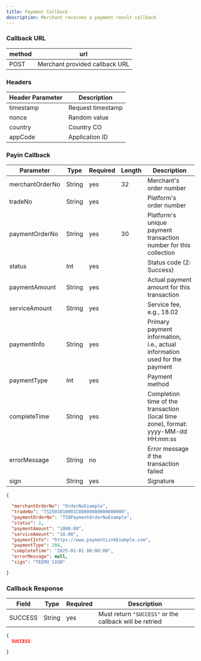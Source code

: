 ```yaml
---
title: Payment Callback
description: Merchant receives a payment result callback
---
```


### Callback URL

| method | url                            |
| ------ | ------------------------------ |
| POST   | Merchant provided callback URL |

### Headers

| Header Parameter | Description       |
| ---------------- |-------------------|
| timestamp        | Request timestamp |
| nonce            | Random value      |
| country          | Country CO        |
| appCode          | Application ID    |

### Payin Callback

| Parameter       | Type   | Required | Length | Description                                                                                               |
| --------------- | ------ | -------- | ------ | --------------------------------------------------------------------------------------------------------- |
| merchantOrderNo | String | yes      | 32     | Merchant's order number                                                                                   |
| tradeNo         | String | yes      |        | Platform's order number                                                                                   |
| paymentOrderNo  | String | yes      | 30     | Platform's unique payment transaction number for this collection                                          |
| status          | Int    | yes      |        | Status code (2: Success)                                                                                  |
| paymentAmount   | String | yes      |        | Actual payment amount for this transaction                                                                |
| serviceAmount   | String | yes      |        | Service fee, e.g., 18.02                                                                                  |
| paymentInfo     | String | yes      |        | Primary payment information, i.e., actual information used for the payment                                |
| paymentType     | Int    | yes      |        | Payment method                                                                                            |
| completeTime    | String | yes      |        | Completion time of the transaction (local time zone), format: yyyy-MM-dd HH:mm:ss  |
| errorMessage    | String | no       |        | Error message if the transaction failed                                                                   |
| sign            | String | yes      |        | Signature                                                                                                 |


```json title= Request Example
{

  "merchantOrderNo": "OrderNoExample",
  "tradeNo": "TS2501010001CO0000000000000000",
  "paymentOrderNo": "TSOPaymentOrderNoExample",
  "status": 2,
  "paymentAmount": "1000.00",
  "serviceAmount": "10.00",
  "paymentInfo": "https://www.paymentLinkExample.com",
  "paymentType": 204,
  "completeTime": "2025-01-01 00:00:00",
  "errorMessage": null,
  "sign": "TEEMO_SIGN"

}
```


### Callback Response 

| Field   | Type   | Required | Description                                             |
| ------- | ------ | -------- | ------------------------------------------------------- |
| SUCCESS | String | yes      | Must return `"SUCCESS"` or the callback will be retried |

```json title= Request Example
{
  SUCCESS

}
```

